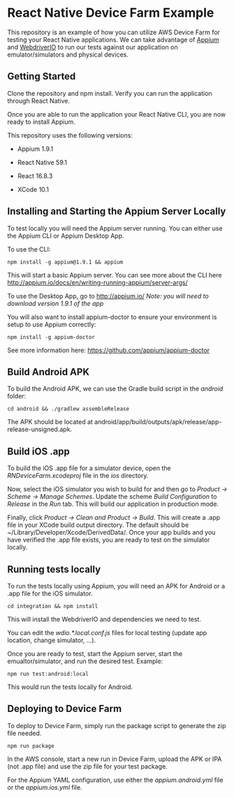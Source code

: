 # React Native Device Farm Example

This repository is an example of how you can utilize AWS Device Farm for testing your React Native applications. We can take advantage of [Appium](http://appium.io/) and [WebdriverIO](https://webdriver.io/) to run our tests against our application on emulator/simulators and physical devices.

## Getting Started

Clone the repository and npm install. Verify you can run the application through React Native.

Once you are able to run the application your React Native CLI, you are now ready to install Appium.

This repository uses the following versions:

- Appium 1.9.1

- React Native 59.1

- React 16.8.3

- XCode 10.1

## Installing and Starting the Appium Server Locally

To test locally you will need the Appium server running. You can either use the Appium CLI or Appium Desktop App.

To use the CLI:

`npm install -g appium@1.9.1 && appium`

This will start a basic Appium server. You can see more about the CLI here http://appium.io/docs/en/writing-running-appium/server-args/

To use the Desktop App, go to http://appium.io/ _Note: you will need to download version 1.9.1 of the app_

You will also want to install appium-doctor to ensure your environment is setup to use Appium correctly:

`npm install -g appium-doctor`

See more information here: https://github.com/appium/appium-doctor

## Build Android APK

To build the Android APK, we can use the Gradle build script in the _android_ folder:

`cd android && ./gradlew assembleRelease`

The APK should be located at android/app/build/outputs/apk/release/app-release-unsigned.apk.

## Build iOS .app

To build the iOS .app file for a simulator device, open the _RNDeviceFarm.xcodeproj_ file in the _ios_ directory.

Now, select the iOS simulator you wish to build for and then go to _Product -> Scheme -> Manage Schemes_. Update the scheme _Build Configuration_ to _Release_ in the _Run_ tab. This will build our application in production mode.

Finally, click _Product -> Clean and Product -> Build_. This will create a .app file in your XCode build output directory. The default should be ~/Library/Developer/Xcode/DerivedData/. Once your app builds and you have verified the .app file exists, you are ready to test on the simulator locally.

## Running tests locally

To run the tests locally using Appium, you will need an APK for Android or a .app file for the iOS simulator.

`cd integration && npm install`

This will install the WebdriverIO and dependencies we need to test.

You can edit the _wdio.*.local.conf.js_ files for local testing (update app location, change simulator, ...).

Once you are ready to test, start the Appium server, start the emualtor/simulator, and run the desired test. Example:

`npm run test:android:local`

This would run the tests locally for Android.

## Deploying to Device Farm

To deploy to Device Farm, simply run the package script to generate the zip file needed.

`npm run package`

In the AWS console, start a new run in Device Farm, upload the APK or IPA (not .app file) and use the zip file for your test package.

For the Appium YAML configuration, use either the _appium.android.yml_ file or the _appium.ios.yml_ file.
